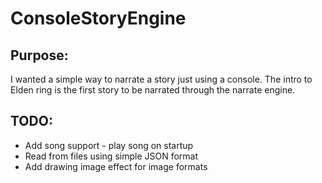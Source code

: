 # ConsoleStoryEngine

## Purpose:
I wanted a simple way to narrate a story just using a console. The intro to Elden ring is the first story to be narrated through the narrate engine.

## TODO:
- Add song support - play song on startup
- Read from files using simple JSON format
- Add drawing image effect for image formats
